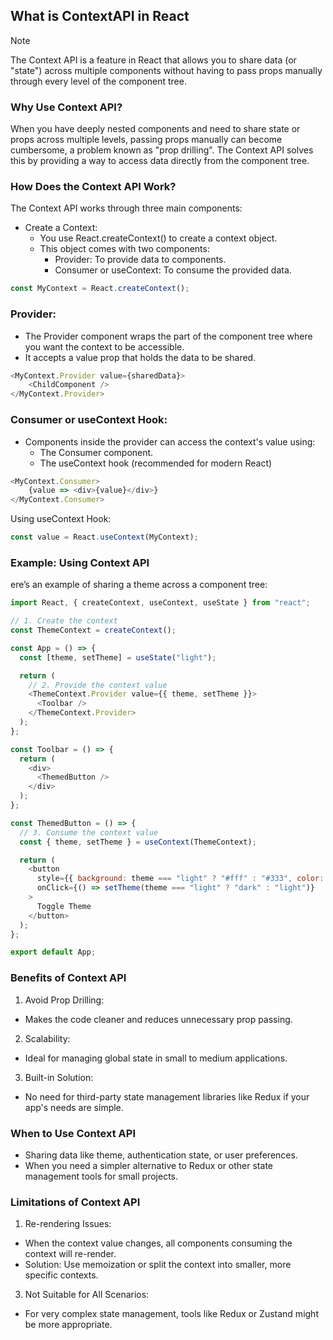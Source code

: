 ## What is ContextAPI in React

>[!NOTE]
>The Context API is a feature in React that allows you to share data (or "state") across multiple components without having to pass props manually through every level of the component tree.

### Why Use Context API?
When you have deeply nested components and need to share state or props across multiple levels, passing props manually can become cumbersome, a problem known as "prop drilling". The Context API solves this by providing a way to access data directly from the component tree.

### How Does the Context API Work?
The Context API works through three main components:
- Create a Context:
  - You use React.createContext() to create a context object.
  - This object comes with two components:
    - Provider: To provide data to components.
    - Consumer or useContext: To consume the provided data.
```javascript
const MyContext = React.createContext();
```
### Provider:
- The Provider component wraps the part of the component tree where you want the context to be accessible.
- It accepts a value prop that holds the data to be shared.

```javascript
<MyContext.Provider value={sharedData}>
    <ChildComponent />
</MyContext.Provider>

```

### Consumer or useContext Hook:
- Components inside the provider can access the context's value using:
  - The Consumer component.
  - The useContext hook (recommended for modern React)
```javascript
<MyContext.Consumer>
    {value => <div>{value}</div>}
</MyContext.Consumer>
```
Using useContext Hook:
```javascript
const value = React.useContext(MyContext);
```

### Example: Using Context API
ere’s an example of sharing a theme across a component tree:
```javascript
import React, { createContext, useContext, useState } from "react";

// 1. Create the context
const ThemeContext = createContext();

const App = () => {
  const [theme, setTheme] = useState("light");

  return (
    // 2. Provide the context value
    <ThemeContext.Provider value={{ theme, setTheme }}>
      <Toolbar />
    </ThemeContext.Provider>
  );
};

const Toolbar = () => {
  return (
    <div>
      <ThemedButton />
    </div>
  );
};

const ThemedButton = () => {
  // 3. Consume the context value
  const { theme, setTheme } = useContext(ThemeContext);

  return (
    <button
      style={{ background: theme === "light" ? "#fff" : "#333", color: theme === "light" ? "#000" : "#fff" }}
      onClick={() => setTheme(theme === "light" ? "dark" : "light")}
    >
      Toggle Theme
    </button>
  );
};

export default App;
```

### Benefits of Context API
1. Avoid Prop Drilling:
 - Makes the code cleaner and reduces unnecessary prop passing.
2. Scalability:
- Ideal for managing global state in small to medium applications.
3. Built-in Solution:
- No need for third-party state management libraries like Redux if your app's needs are simple.

### When to Use Context API
- Sharing data like theme, authentication state, or user preferences.
- When you need a simpler alternative to Redux or other state management tools for small projects.

### Limitations of Context API
1. Re-rendering Issues:
  - When the context value changes, all components consuming the context will re-render.
  - Solution: Use memoization or split the context into smaller, more specific contexts.
3. Not Suitable for All Scenarios:
 - For very complex state management, tools like Redux or Zustand might be more appropriate.
